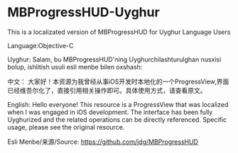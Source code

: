 # MBProgressHUD-Uyghur
This is a localizated version of MBProgressHUD for Uyghur Language Users

Language:Objective-C

Uyghur:
Salam, bu MBProgressHUD'ning Uyghurchilashturulghan nusxisi bolup, ishlitish usuli esli menbe bilen oxshash:

中文：
大家好！本资源为我曾经从事iOS开发时本地化的一个ProgressView,界面已经维吾尔化了，直接引用相关操作即可。具体使用方式，请查看原文。

English:
Hello everyone! This resource is a ProgressView that was localized when I was engaged in iOS development. The interface has been fully Uyghurized and the related operations can be directly referenced. Specific usage, please see the original resource.

Esli Menbe/来源/Source:
https://github.com/jdg/MBProgressHUD
